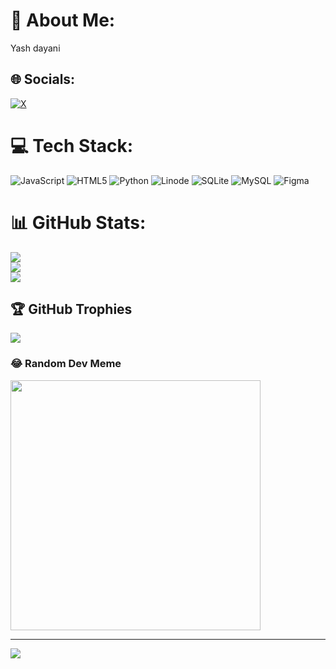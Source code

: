 # 💫 About Me:
Yash dayani<br>


## 🌐 Socials:
[![X](https://img.shields.io/badge/X-black.svg?logo=X&logoColor=white)](https://x.com/yashdayani) 

# 💻 Tech Stack:
![JavaScript](https://img.shields.io/badge/javascript-%23323330.svg?style=for-the-badge&logo=javascript&logoColor=%23F7DF1E) ![HTML5](https://img.shields.io/badge/html5-%23E34F26.svg?style=for-the-badge&logo=html5&logoColor=white) ![Python](https://img.shields.io/badge/python-3670A0?style=for-the-badge&logo=python&logoColor=ffdd54) ![Linode](https://img.shields.io/badge/linode-00A95C?style=for-the-badge&logo=linode&logoColor=white) ![SQLite](https://img.shields.io/badge/sqlite-%2307405e.svg?style=for-the-badge&logo=sqlite&logoColor=white) ![MySQL](https://img.shields.io/badge/mysql-%2300000f.svg?style=for-the-badge&logo=mysql&logoColor=white) ![Figma](https://img.shields.io/badge/figma-%23F24E1E.svg?style=for-the-badge&logo=figma&logoColor=white)
# 📊 GitHub Stats:
![](https://github-readme-stats.vercel.app/api?username=yashdayani&theme=dark&hide_border=false&include_all_commits=false&count_private=true)<br/>
![](https://github-readme-streak-stats.herokuapp.com/?user=yashdayani&theme=dark&hide_border=false)<br/>
![](https://github-readme-stats.vercel.app/api/top-langs/?username=yashdayani&theme=dark&hide_border=false&include_all_commits=false&count_private=true&layout=compact)

## 🏆 GitHub Trophies
![](https://github-profile-trophy.vercel.app/?username=yashdayani&theme=flat&no-frame=false&no-bg=false&margin-w=4)

### 😂 Random Dev Meme
<img src='https://randommeme-five.vercel.app/' style="height: 400px;"/>

---
[![](https://visitcount.itsvg.in/api?id=yashdayani&icon=0&color=0)](https://visitcount.itsvg.in)

<!-- Proudly created with GPRM ( https://gprm.itsvg.in ) -->